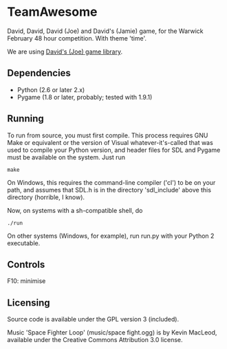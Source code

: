 TeamAwesome
===========

David, David, David (Joe) and David's (Jamie) game, for the Warwick February 48 hour competition. With theme 'time'.

We are using [David's (Joe) game library](https://github.com/ikn/pygame-template).

Dependencies
------------

* Python (2.6 or later 2.x)
* Pygame (1.8 or later, probably; tested with 1.9.1)

Running
-------

To run from source, you must first compile.  This process requires GNU Make or equivalent or the version of Visual whatever-it's-called that was used to compile your Python version, and header files for SDL and Pygame must be available on the system.  Just run

    make

On Windows, this requires the command-line compiler ('cl') to be on your path, and assumes that SDL.h is in the directory 'sdl_include' above this directory (horrible, I know).

Now, on systems with a sh-compatible shell, do

    ./run

On other systems (Windows, for example), run run.py with your Python 2 executable.

Controls
--------

F10: minimise

Licensing
---------

Source code is available under the GPL version 3 (included).

Music 'Space Fighter Loop' (music/space fight.ogg) is by Kevin MacLeod, available under the Creative Commons Attribution 3.0 license.
